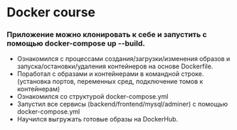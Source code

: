 # Docker course

### Приложение можно клонировать к себе и запустить с помощью docker-compose up --build.

* Ознакомился с процессами создания/загрузки/изменения образов и запуска/остановки/удаления контейнеров на основе Dockerfile. 
* Поработал с образами и контейнерами в командной строке. (установка портов, переменных сред, подключение томов к контейнерам)
* Ознакомился со структурой docker-compose.yml
* Запустил все сервисы (backend/frontend/mysql/adminer) с помощью docker-compose.yml
* Научился выгружать готовые образы на DockerHub.
